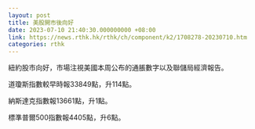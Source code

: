 ```yaml
---
layout: post
title: 美股開市後向好
date: 2023-07-10 21:40:30.000000000 +08:00
link: https://news.rthk.hk/rthk/ch/component/k2/1708278-20230710.htm
categories: rthk
---
```


紐約股市向好，市場注視美國本周公布的通脹數字以及聯儲局經濟報告。

道瓊斯指數較早時報33849點，升114點。

納斯達克指數報13661點，升1點。

標準普爾500指數報4405點，升6點。
